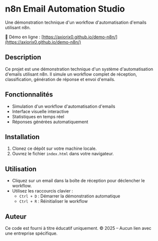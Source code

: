 # n8n Email Automation Studio

Une démonstration technique d'un workflow d'automatisation d'emails utilisant n8n.

🚀 Démo en ligne : [https://axiorix0.github.io/demo-n8n/](https://axiorix0.github.io/demo-n8n/)

## Description

Ce projet est une démonstration technique d'un système d'automatisation d'emails utilisant n8n. Il simule un workflow complet de réception, classification, génération de réponse et envoi d'emails.

## Fonctionnalités

- Simulation d'un workflow d'automatisation d'emails
- Interface visuelle interactive
- Statistiques en temps réel
- Réponses générées automatiquement

## Installation

1. Clonez ce dépôt sur votre machine locale.
2. Ouvrez le fichier `index.html` dans votre navigateur.

## Utilisation

- Cliquez sur un email dans la boîte de réception pour déclencher le workflow.
- Utilisez les raccourcis clavier :
  - `Ctrl + D` : Démarrer la démonstration automatique
  - `Ctrl + R` : Réinitialiser le workflow

## Auteur

Ce code est fourni à titre éducatif uniquement.
© 2025 – Aucun lien avec une entreprise spécifique.
